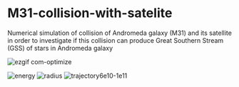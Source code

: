 # M31-collision-with-satelite
Numerical simulation of collision of Andromeda galaxy (M31) and its satellite in order to investigate if this collision can produce Great Southern Stream (GSS) of stars in Andromeda galaxy

![ezgif com-optimize](https://user-images.githubusercontent.com/32821985/93723068-a847c580-fb9b-11ea-85bd-8f8a38ea9615.gif)

![energy](https://user-images.githubusercontent.com/32821985/93810156-852a1e00-fc4e-11ea-817c-cb67ff2a636b.png)
![radius](https://user-images.githubusercontent.com/32821985/93810160-85c2b480-fc4e-11ea-961d-5f8d60f5f330.png)
![trajectory6e10-1e11](https://user-images.githubusercontent.com/32821985/93811085-e8688000-fc4f-11ea-9c1e-ea9f04431e64.png)
